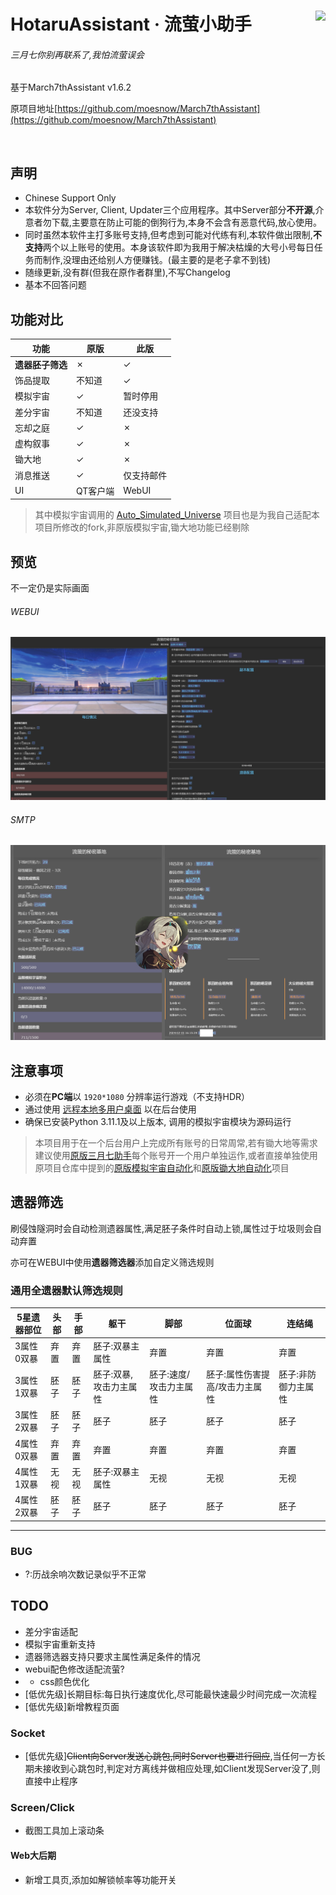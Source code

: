 <div>
<p>
    <img src="./assets/static/icon/favicon.ico" align="right">
</p>

<h1>
HotaruAssistant · 流萤小助手<br>
</h1>

<h6>三月七你别再联系了,我怕流萤误会</h6>

基于March7thAssistant v1.6.2

原项目地址[https://github.com/moesnow/March7thAssistant](https://github.com/moesnow/March7thAssistant)

<p>
    <img alt="" src="https://img.shields.io/github/v/release/himesamanoyume/HotaruAssistant?style=flat-square&logo=github&labelColor=40405f&color=66ccff" />
</p>

</div>

## 声明

- Chinese Support Only
- 本软件分为Server, Client, Updater三个应用程序。其中Server部分**不开源**,介意者勿下载,主要意在防止可能的倒狗行为,本身不会含有恶意代码,放心使用。
- 同时虽然本软件主打多账号支持,但考虑到可能对代练有利,本软件做出限制,**不支持**两个以上账号的使用。本身该软件即为我用于解决枯燥的大号小号每日任务而制作,没理由还给别人方便赚钱。(最主要的是老子拿不到钱)
- 随缘更新,没有群(但我在原作者群里),不写Changelog
- 基本不回答问题

## 功能对比

功能|原版|此版
--|--|--
**遗器胚子筛选**|&cross;|&check;
饰品提取|不知道|&check;
模拟宇宙|&check;|暂时停用
差分宇宙|不知道|还没支持
忘却之庭|&check;|&cross;
虚构叙事|&check;|&cross;
锄大地|&check;|&cross;
消息推送|&check;|仅支持邮件
UI|QT客户端|WebUI

> 其中模拟宇宙调用的 [Auto_Simulated_Universe](https://github.com/himesamanoyume/Auto_Simulated_Universe) 项目也是为我自己适配本项目所修改的fork,非原版模拟宇宙,锄大地功能已经剔除

## 预览

不一定仍是实际画面

###### WEBUI

![web_preview](./assets/screenshot/web_preview.png)

###### SMTP

![smtp_preview](./assets/screenshot/smtp_preview.png)

## 注意事项

- 必须在**PC端**以 `1920*1080` 分辨率运行游戏（不支持HDR）
- 通过使用 [远程本地多用户桌面](https://asu.stysqy.top/guide/bs.html) 以在后台使用
- 确保已安装Python 3.11.1及以上版本, 调用的模拟宇宙模块为源码运行

> 本项目用于在一个后台用户上完成所有账号的日常周常,若有锄大地等需求建议使用[原版三月七助手](https://github.com/moesnow/March7thAssistant)每个账号开一个用户单独运作,或者直接单独使用原项目仓库中提到的[原版模拟宇宙自动化](https://github.com/CHNZYX/Auto_Simulated_Universe)和[原版锄大地自动化](https://github.com/linruowuyin/Fhoe-Rail)项目

## 遗器筛选

刷侵蚀隧洞时会自动检测遗器属性,满足胚子条件时自动上锁,属性过于垃圾则会自动弃置

亦可在WEBUI中使用**遗器筛选器**添加自定义筛选规则

### 通用全遗器默认筛选规则

5星遗器部位|头部|手部|躯干|脚部|位面球|连结绳
-|-|-|-|-|-|-|
3属性0双暴|弃置|弃置|胚子:双暴主属性|弃置|弃置|弃置
3属性1双暴|胚子|胚子|胚子:双暴,攻击力主属性|胚子:速度/攻击力主属性|胚子:属性伤害提高/攻击力主属性|胚子:非防御力主属性
3属性2双暴|胚子|胚子|胚子|胚子|胚子|胚子
4属性0双暴|弃置|弃置|弃置|弃置|弃置|弃置
4属性1双暴|无视|无视|胚子:双暴主属性|无视|无视|无视
4属性2双暴|胚子|胚子|胚子|胚子|胚子|胚子

---

### BUG
- ?:历战余响次数记录似乎不正常

## TODO

- 差分宇宙适配
- 模拟宇宙重新支持
- 遗器筛选器支持只要求主属性满足条件的情况
- webui配色修改适配流萤?
- - css颜色优化
- [低优先级]长期目标:每日执行速度优化,尽可能最快速最少时间完成一次流程
- [低优先级]新增教程页面

### Socket
- [低优先级]~~Client向Server发送心跳包,同时Server也要进行回应~~,当任何一方长期未接收到心跳包时,判定对方离线并做相应处理,如Client发现Server没了,则直接中止程序

### Screen/Click
- 截图工具加上滚动条

#### Web大后期

- 新增工具页,添加如解锁帧率等功能开关
